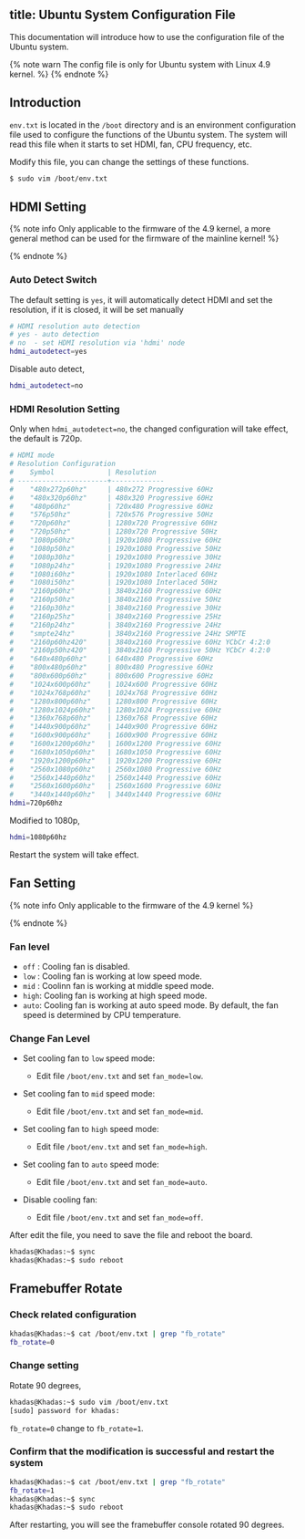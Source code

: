 title: Ubuntu System Configuration File
---

This documentation will introduce how to use the configuration file of the Ubuntu system.

{% note warn The config file is only for Ubuntu system with Linux 4.9 kernel. %}
{% endnote %}

## Introduction

`env.txt` is located in the `/boot` directory and is an environment configuration file used to configure the functions of the Ubuntu system.
The system will read this file when it starts to set HDMI, fan, CPU frequency, etc.

Modify this file, you can change the settings of these functions.

```sh
$ sudo vim /boot/env.txt
```

## HDMI Setting

{% note info Only applicable to the firmware of the 4.9 kernel, a more general method can be used for the firmware of the mainline kernel! %}

{% endnote %}

### Auto Detect Switch

The default setting is `yes`, it will automatically detect HDMI and set the resolution, if it is closed, it will be set manually

```sh
# HDMI resolution auto detection
# yes - auto detection
# no  - set HDMI resolution via 'hdmi' node
hdmi_autodetect=yes
```

Disable auto detect,

```sh
hdmi_autodetect=no
```

### HDMI Resolution Setting

Only when `hdmi_autodetect=no`, the changed configuration will take effect, the default is 720p.

```sh
# HDMI mode
# Resolution Configuration
#    Symbol             | Resolution
# ----------------------+-------------
#    "480x272p60hz"     | 480x272 Progressive 60Hz
#    "480x320p60hz"     | 480x320 Progressive 60Hz
#    "480p60hz"         | 720x480 Progressive 60Hz
#    "576p50hz"         | 720x576 Progressive 50Hz
#    "720p60hz"         | 1280x720 Progressive 60Hz
#    "720p50hz"         | 1280x720 Progressive 50Hz
#    "1080p60hz"        | 1920x1080 Progressive 60Hz
#    "1080p50hz"        | 1920x1080 Progressive 50Hz
#    "1080p30hz"        | 1920x1080 Progressive 30Hz
#    "1080p24hz"        | 1920x1080 Progressive 24Hz
#    "1080i60hz"        | 1920x1080 Interlaced 60Hz
#    "1080i50hz"        | 1920x1080 Interlaced 50Hz
#    "2160p60hz"        | 3840x2160 Progressive 60Hz
#    "2160p50hz"        | 3840x2160 Progressive 50Hz
#    "2160p30hz"        | 3840x2160 Progressive 30Hz
#    "2160p25hz"        | 3840x2160 Progressive 25Hz
#    "2160p24hz"        | 3840x2160 Progressive 24Hz
#    "smpte24hz"        | 3840x2160 Progressive 24Hz SMPTE
#    "2160p60hz420"     | 3840x2160 Progressive 60Hz YCbCr 4:2:0
#    "2160p50hz420"     | 3840x2160 Progressive 50Hz YCbCr 4:2:0
#    "640x480p60hz"     | 640x480 Progressive 60Hz
#    "800x480p60hz"     | 800x480 Progressive 60Hz
#    "800x600p60hz"     | 800x600 Progressive 60Hz
#    "1024x600p60hz"    | 1024x600 Progressive 60Hz
#    "1024x768p60hz"    | 1024x768 Progressive 60Hz
#    "1280x800p60hz"    | 1280x800 Progressive 60Hz
#    "1280x1024p60hz"   | 1280x1024 Progressive 60Hz
#    "1360x768p60hz"    | 1360x768 Progressive 60Hz
#    "1440x900p60hz"    | 1440x900 Progressive 60Hz
#    "1600x900p60hz"    | 1600x900 Progressive 60Hz
#    "1600x1200p60hz"   | 1600x1200 Progressive 60Hz
#    "1680x1050p60hz"   | 1680x1050 Progressive 60Hz
#    "1920x1200p60hz"   | 1920x1200 Progressive 60Hz
#    "2560x1080p60hz"   | 2560x1080 Progressive 60Hz
#    "2560x1440p60hz"   | 2560x1440 Progressive 60Hz
#    "2560x1600p60hz"   | 2560x1600 Progressive 60Hz
#    "3440x1440p60hz"   | 3440x1440 Progressive 60Hz
hdmi=720p60hz
```

Modified to 1080p,

```sh
hdmi=1080p60hz
```

Restart the system will take effect.


## Fan Setting

{% note info Only applicable to the firmware of the 4.9 kernel %}

{% endnote %}

### Fan level

* `off` : Cooling fan is disabled.
* `low` : Cooling fan is working at low speed mode.
* `mid` : Coolinn fan is working at middle speed mode.
* `high`: Cooling fan is working at high speed mode.
* `auto`: Cooling fan is working at auto speed mode. By default, the fan speed is determined by CPU temperature.

### Change Fan Level

* Set cooling fan to `low` speed mode:

  * Edit file `/boot/env.txt` and set `fan_mode=low`.

* Set cooling fan to `mid` speed mode:

  * Edit file `/boot/env.txt` and set `fan_mode=mid`.

* Set cooling fan to `high` speed mode:

  * Edit file `/boot/env.txt` and set `fan_mode=high`.

* Set cooling fan to `auto` speed mode:

  * Edit file `/boot/env.txt` and set `fan_mode=auto`.

* Disable cooling fan:

  * Edit file `/boot/env.txt` and set `fan_mode=off`.

After edit the file, you need to save the file and reboot the board.

```bash
khadas@Khadas:~$ sync
khadas@Khadas:~$ sudo reboot
```

## Framebuffer Rotate

### Check related configuration

```sh
khadas@Khadas:~$ cat /boot/env.txt | grep "fb_rotate"
fb_rotate=0
```

### Change setting

Rotate 90 degrees,

```sh
khadas@Khadas:~$ sudo vim /boot/env.txt
[sudo] password for khadas:
```

`fb_rotate=0` change to `fb_rotate=1`.

### Confirm that the modification is successful and restart the system

```sh
khadas@Khadas:~$ cat /boot/env.txt | grep "fb_rotate"
fb_rotate=1
khadas@Khadas:~$ sync
khadas@Khadas:~$ sudo reboot
```

After restarting, you will see the framebuffer console rotated 90 degrees.

